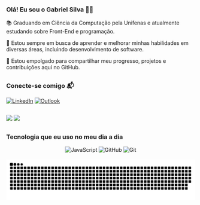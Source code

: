 

### Olá! Eu sou o Gabriel Silva 👋🏼


  📚 Graduando em Ciência da Computação pela Unifenas e atualmente estudando sobre Front-End e programação.

  🌱 Estou sempre em busca de aprender e melhorar minhas habilidades em diversas áreas, incluindo desenvolvimento de software.

  🚀 Estou empolgado para compartilhar meu progresso, projetos e contribuições aqui no GitHub.

 ##

### Conecte-se comigo 📬

[![LinkedIn](https://img.shields.io/badge/linkedin-%230077B5.svg?style=for-the-badge&logo=linkedin&logoColor=white)](https://www.linkedin.com/in/gabriiellpereira/)
[![Outlook](https://img.shields.io/badge/Outlook-0078D4?style=for-the-badge&logo=microsoft-outlook&logoColor=white)](gabrielpereirasilva9@hotmail.com)

##

<div>
<img height="180em" src = "https://github-readme-stats.vercel.app/api?username=gabrielps1&show_icons=true&theme=white"/> 
<img height="180em" src ="https://github-readme-stats.vercel.app/api/top-langs/?username=gabrielps1&layout=compact"/>
</div>

##


 ### Tecnologia que eu uso no meu dia a dia

<div style="text-align: center;">
    <img src="https://img.shields.io/badge/javascript-%23323330.svg?style=for-the-badge&logo=javascript&logoColor=%23F7DF1E" alt="JavaScript"/>
    <img src="https://img.shields.io/badge/github-%23121011.svg?style=for-the-badge&logo=github&logoColor=white)" alt="GitHub"/>
    <img src="https://img.shields.io/badge/git-%23F05033.svg?style=for-the-badge&logo=git&logoColor=white)" alt="Git"/>

</div><br/>

<picture>
  <source media="(prefers-color-scheme: dark)" srcset="https://raw.githubusercontent.com/gabrielps1/gabrielps1/output/github-contribution-grid-snake-dark.svg">
  <source media="(prefers-color-scheme: light)" srcset="https://raw.githubusercontent.com/gabrielps1/gabrielps1/output/github-contribution-grid-snake.svg">
  <img alt="github contribution grid snake animation" src="https://raw.githubusercontent.com/gabrielps1/gabrielps1/output/github-contribution-grid-snake.svg">
</picture>
<br><br>


